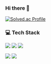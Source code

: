 ### Hi there 👋

<!--
**kkirby54/kkirby54** is a ✨ _special_ ✨ repository because its `README.md` (this file) appears on your GitHub profile.

Here are some ideas to get you started:

- 🔭 I’m currently working on ...
- 🌱 I’m currently learning ...
- 👯 I’m looking to collaborate on ...
- 🤔 I’m looking for help with ...
- 💬 Ask me about ...
- 📫 How to reach me: ...
- 😄 Pronouns: ...
- ⚡ Fun fact: ...
-->

[![Solved.ac Profile](http://mazassumnida.wtf/api/v2/generate_badge?boj=sdk926)](https://solved.ac/sdk926/)

### 💻 Tech Stack
<img src="https://img.shields.io/badge/java-007396?style=for-the-badge&logo=java&logoColor=white"></a>
<img src="https://img.shields.io/badge/c++-00599C?style=for-the-badge&logo=c%2B%2B&logoColor=white"></a>
<img src="https://img.shields.io/badge/python-3776AB?style=for-the-badge&logo=python&logoColor=white"></a>

<img src="https://img.shields.io/badge/spring-6DB33F?style=for-the-badge&logo=spring&logoColor=white"></a>
<img src="https://img.shields.io/badge/django-092E20?style=for-the-badge&logo=django&logoColor=white"></a>
